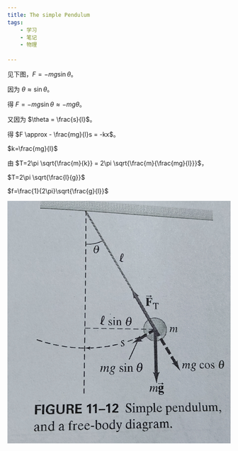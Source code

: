 ```yaml
---
title: The simple Pendulum
tags:
    - 学习
    - 笔记
    - 物理

---
```


见下图，$F=-mg\sin \theta$。

因为 $\theta \approx \sin \theta$。

得 $F=-mg\sin \theta \approx -mg\theta$。

又因为 $\theta = \frac{s}{l}$。

得 $F \approx - \frac{mg}{l}s = -kx$。

$k=\frac{mg}{l}$

由 $T=2\pi \sqrt{\frac{m}{k}} = 2\pi \sqrt{\frac{m}{\frac{mg}{l}}}$，

$T=2\pi \sqrt{\frac{l}{g}}$

$f=\frac{1}{2\pi}\sqrt{\frac{g}{l}}$

![](/static/2024/12/IMG_20241219_095439_edit_844853301991714.jpg)